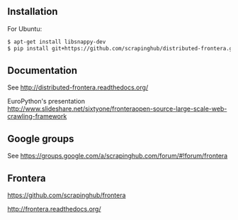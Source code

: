 ## Installation

For Ubuntu:
```bash
$ apt-get install libsnappy-dev
$ pip install git+https://github.com/scrapinghub/distributed-frontera.git
```

## Documentation

See http://distributed-frontera.readthedocs.org/

EuroPython's presentation http://www.slideshare.net/sixtyone/fronteraopen-source-large-scale-web-crawling-framework

## Google groups

See https://groups.google.com/a/scrapinghub.com/forum/#!forum/frontera

## Frontera

https://github.com/scrapinghub/frontera

http://frontera.readthedocs.org/
